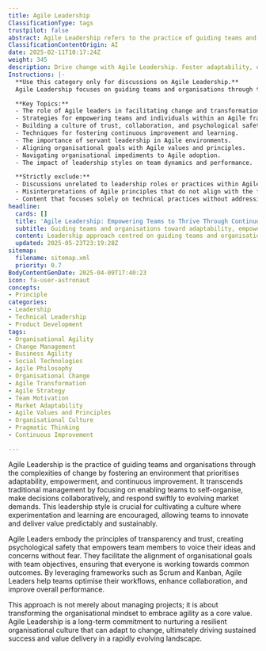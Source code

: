 ```yaml
---
title: Agile Leadership
ClassificationType: tags
trustpilot: false
abstract: Agile Leadership refers to the practice of guiding teams and organisations through change by creating an environment that emphasises adaptability, empowerment, and continuous improvement. Originating from agile methodologies, this leadership style moves beyond traditional management by enabling teams to self-organise, collaborate on decision-making, and swiftly respond to market changes. Its significance lies in fostering a culture that encourages experimentation and learning, which is essential for teams to innovate and deliver value consistently. Agile Leaders exemplify transparency and trust, establishing psychological safety that allows team members to express their ideas and concerns freely. They align organisational goals with team objectives, ensuring a unified focus on outcomes. By utilising frameworks like Scrum and Kanban, Agile Leaders enhance workflows, collaboration, and overall performance. This approach is not just about project management; it represents a transformation in organisational mindset, embedding agility as a fundamental value. Ultimately, Agile Leadership is a long-term commitment to cultivating a resilient organisational culture capable of adapting to change, thereby driving sustained success and value delivery in a fast-paced environment.
ClassificationContentOrigin: AI
date: 2025-02-11T10:17:24Z
weight: 345
description: Drive change with Agile Leadership. Foster adaptability, empower teams, and create a culture of continuous improvement.
Instructions: |-
  **Use this category only for discussions on Agile Leadership.**  
  Agile Leadership focuses on guiding teams and organisations through the complexities of change by fostering an environment that promotes adaptability, empowerment, and continuous improvement. This category emphasises the role of leaders in cultivating a culture that embraces Agile principles and practices, ensuring that teams are equipped to respond effectively to evolving challenges.

  **Key Topics:**
  - The role of Agile leaders in facilitating change and transformation.
  - Strategies for empowering teams and individuals within an Agile framework.
  - Building a culture of trust, collaboration, and psychological safety.
  - Techniques for fostering continuous improvement and learning.
  - The importance of servant leadership in Agile environments.
  - Aligning organisational goals with Agile values and principles.
  - Navigating organisational impediments to Agile adoption.
  - The impact of leadership styles on team dynamics and performance.

  **Strictly exclude:**
  - Discussions unrelated to leadership roles or practices within Agile contexts.
  - Misinterpretations of Agile principles that do not align with the foundational theories of Agile leadership.
  - Content that focuses solely on technical practices without addressing the leadership aspect.
headline:
  cards: []
  title: 'Agile Leadership: Empowering Teams to Thrive Through Continuous Adaptation'
  subtitle: Guiding teams and organisations toward adaptability, empowerment, and continuous improvement through transparency, collaboration, and evidence-based decision-making.
  content: Leadership approach centred on guiding teams and organisations through complexity by fostering adaptability, empowerment, and continuous improvement. It emphasises self-organisation, collaborative decision-making, psychological safety, transparency, trust, experimentation, alignment of organisational and team objectives, and responsiveness to change, enabling sustained innovation, resilience, and consistent value delivery.
  updated: 2025-05-23T23:19:28Z
sitemap:
  filename: sitemap.xml
  priority: 0.7
BodyContentGenDate: 2025-04-09T17:40:23
icon: fa-user-astronaut
concepts:
- Principle
categories:
- Leadership
- Technical Leadership
- Product Development
tags:
- Organisational Agility
- Change Management
- Business Agility
- Social Technologies
- Agile Philosophy
- Organisational Change
- Agile Transformation
- Agile Strategy
- Team Motivation
- Market Adaptability
- Agile Values and Principles
- Organisational Culture
- Pragmatic Thinking
- Continuous Improvement

---
```

Agile Leadership is the practice of guiding teams and organisations through the complexities of change by fostering an environment that prioritises adaptability, empowerment, and continuous improvement. It transcends traditional management by focusing on enabling teams to self-organise, make decisions collaboratively, and respond swiftly to evolving market demands. This leadership style is crucial for cultivating a culture where experimentation and learning are encouraged, allowing teams to innovate and deliver value predictably and sustainably.

Agile Leaders embody the principles of transparency and trust, creating psychological safety that empowers team members to voice their ideas and concerns without fear. They facilitate the alignment of organisational goals with team objectives, ensuring that everyone is working towards common outcomes. By leveraging frameworks such as Scrum and Kanban, Agile Leaders help teams optimise their workflows, enhance collaboration, and improve overall performance.

This approach is not merely about managing projects; it is about transforming the organisational mindset to embrace agility as a core value. Agile Leadership is a long-term commitment to nurturing a resilient organisational culture that can adapt to change, ultimately driving sustained success and value delivery in a rapidly evolving landscape.
